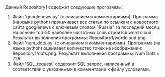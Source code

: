 Данный Repository1 содержит следующие программы:
1. Файл 'googlenews.py' (с описанием и комментариями). Программа (на языке python) прокачивает все статьи по ссылкам с новостного сайта googlenews с ключевым словом "Russia" за последний месяц. На основе топ-50 наиболее частотных слов строится word cloud. Результат выполнения программы: Repository1/wordcloud.png
2. Файл 'num_dots.py' (с описанием и комментариями). Программа (на языке python) оценивает количество точек на изображении: Repository1/dots.png. Результат выполнения программы: Num Dots = 726.
3. Файл 'SQL_request' содержит SQL запрос, написанный в соответствии с указанными в комментарии к файлу условиями.

